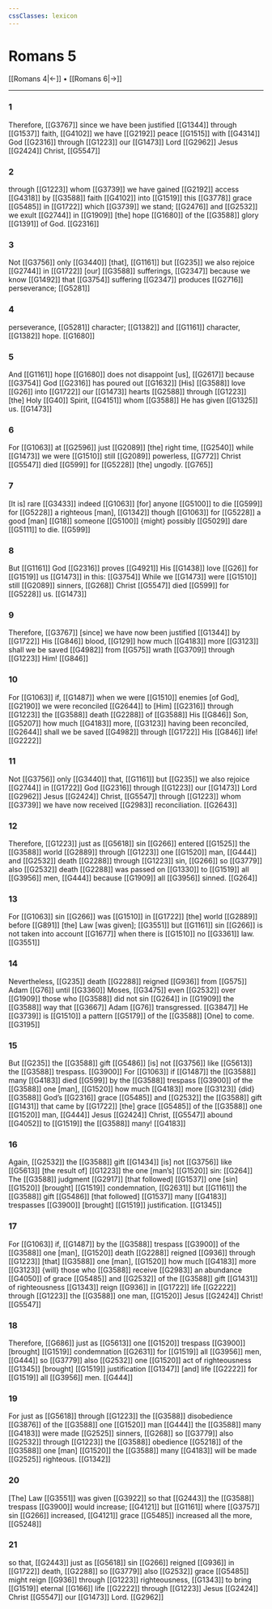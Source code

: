 ```yaml
---
cssClasses: lexicon
---
```


# Romans 5

[[Romans 4|←]] • [[Romans 6|→]]

---

### 1
Therefore, [[G3767]] since we have been justified [[G1344]] through [[G1537]] faith, [[G4102]] we have [[G2192]] peace [[G1515]] with [[G4314]] God [[G2316]] through [[G1223]] our [[G1473]] Lord [[G2962]] Jesus [[G2424]] Christ, [[G5547]]

### 2
through [[G1223]] whom [[G3739]] we have gained [[G2192]] access [[G4318]] by [[G3588]] faith [[G4102]] into [[G1519]] this [[G3778]] grace [[G5485]] in [[G1722]] which [[G3739]] we stand; [[G2476]] and [[G2532]] we exult [[G2744]] in [[G1909]] [the] hope [[G1680]] of the [[G3588]] glory [[G1391]] of God. [[G2316]]

### 3
Not [[G3756]] only [[G3440]] [that], [[G1161]] but [[G235]] we also rejoice [[G2744]] in [[G1722]] [our] [[G3588]] sufferings, [[G2347]] because we know [[G1492]] that [[G3754]] suffering [[G2347]] produces [[G2716]] perseverance; [[G5281]]

### 4
perseverance, [[G5281]] character; [[G1382]] and [[G1161]] character, [[G1382]] hope. [[G1680]]

### 5
And [[G1161]] hope [[G1680]] does not disappoint [us], [[G2617]] because [[G3754]] God [[G2316]] has poured out [[G1632]] [His] [[G3588]] love [[G26]] into [[G1722]] our [[G1473]] hearts [[G2588]] through [[G1223]] [the] Holy [[G40]] Spirit, [[G4151]] whom [[G3588]] He has given [[G1325]] us. [[G1473]]

### 6
For [[G1063]] at [[G2596]] just [[G2089]] [the] right time, [[G2540]] while [[G1473]] we were [[G1510]] still [[G2089]] powerless, [[G772]] Christ [[G5547]] died [[G599]] for [[G5228]] [the] ungodly. [[G765]]

### 7
[It is] rare [[G3433]] indeed [[G1063]] [for] anyone [[G5100]] to die [[G599]] for [[G5228]] a righteous [man], [[G1342]] though [[G1063]] for [[G5228]] a good [man] [[G18]] someone [[G5100]] {might} possibly [[G5029]] dare [[G5111]] to die. [[G599]]

### 8
But [[G1161]] God [[G2316]] proves [[G4921]] His [[G1438]] love [[G26]] for [[G1519]] us [[G1473]] in this: [[G3754]] While we [[G1473]] were [[G1510]] still [[G2089]] sinners, [[G268]] Christ [[G5547]] died [[G599]] for [[G5228]] us. [[G1473]]

### 9
Therefore, [[G3767]] [since] we have now been justified [[G1344]] by [[G1722]] His [[G846]] blood, [[G129]] how much [[G4183]] more [[G3123]] shall we be saved [[G4982]] from [[G575]] wrath [[G3709]] through [[G1223]] Him! [[G846]]

### 10
For [[G1063]] if, [[G1487]] when we were [[G1510]] enemies [of God], [[G2190]] we were reconciled [[G2644]] to [Him] [[G2316]] through [[G1223]] the [[G3588]] death [[G2288]] of [[G3588]] His [[G846]] Son, [[G5207]] how much [[G4183]] more, [[G3123]] having been reconciled, [[G2644]] shall we be saved [[G4982]] through [[G1722]] His [[G846]] life! [[G2222]]

### 11
Not [[G3756]] only [[G3440]] that, [[G1161]] but [[G235]] we also rejoice [[G2744]] in [[G1722]] God [[G2316]] through [[G1223]] our [[G1473]] Lord [[G2962]] Jesus [[G2424]] Christ, [[G5547]] through [[G1223]] whom [[G3739]] we have now received [[G2983]] reconciliation. [[G2643]]

### 12
Therefore, [[G1223]] just as [[G5618]] sin [[G266]] entered [[G1525]] the [[G3588]] world [[G2889]] through [[G1223]] one [[G1520]] man, [[G444]] and [[G2532]] death [[G2288]] through [[G1223]] sin, [[G266]] so [[G3779]] also [[G2532]] death [[G2288]] was passed on [[G1330]] to [[G1519]] all [[G3956]] men, [[G444]] because [[G1909]] all [[G3956]] sinned. [[G264]]

### 13
For [[G1063]] sin [[G266]] was [[G1510]] in [[G1722]] [the] world [[G2889]] before [[G891]] [the] Law [was given]; [[G3551]] but [[G1161]] sin [[G266]] is not taken into account [[G1677]] when there is [[G1510]] no [[G3361]] law. [[G3551]]

### 14
Nevertheless, [[G235]] death [[G2288]] reigned [[G936]] from [[G575]] Adam [[G76]] until [[G3360]] Moses, [[G3475]] even [[G2532]] over [[G1909]] those who [[G3588]] did not sin [[G264]] in [[G1909]] the [[G3588]] way that [[G3667]] Adam [[G76]] transgressed. [[G3847]] He [[G3739]] is [[G1510]] a pattern [[G5179]] of the [[G3588]] [One] to come. [[G3195]]

### 15
But [[G235]] the [[G3588]] gift [[G5486]] [is] not [[G3756]] like [[G5613]] the [[G3588]] trespass. [[G3900]] For [[G1063]] if [[G1487]] the [[G3588]] many [[G4183]] died [[G599]] by the [[G3588]] trespass [[G3900]] of the [[G3588]] one [man], [[G1520]] how much [[G4183]] more [[G3123]] {did} [[G3588]] God’s [[G2316]] grace [[G5485]] and [[G2532]] the [[G3588]] gift [[G1431]] that came by [[G1722]] [the] grace [[G5485]] of the [[G3588]] one [[G1520]] man, [[G444]] Jesus [[G2424]] Christ, [[G5547]] abound [[G4052]] to [[G1519]] the [[G3588]] many! [[G4183]]

### 16
Again, [[G2532]] the [[G3588]] gift [[G1434]] [is] not [[G3756]] like [[G5613]] [the result of] [[G1223]] the one [man’s] [[G1520]] sin: [[G264]] The [[G3588]] judgment [[G2917]] [that followed] [[G1537]] one [sin] [[G1520]] [brought] [[G1519]] condemnation, [[G2631]] but [[G1161]] the [[G3588]] gift [[G5486]] [that followed] [[G1537]] many [[G4183]] trespasses [[G3900]] [brought] [[G1519]] justification. [[G1345]]

### 17
For [[G1063]] if, [[G1487]] by the [[G3588]] trespass [[G3900]] of the [[G3588]] one [man], [[G1520]] death [[G2288]] reigned [[G936]] through [[G1223]] [that] [[G3588]] one [man], [[G1520]] how much [[G4183]] more [[G3123]] {will} those who [[G3588]] receive [[G2983]] an abundance [[G4050]] of grace [[G5485]] and [[G2532]] of the [[G3588]] gift [[G1431]] of righteousness [[G1343]] reign [[G936]] in [[G1722]] life [[G2222]] through [[G1223]] the [[G3588]] one man, [[G1520]] Jesus [[G2424]] Christ! [[G5547]]

### 18
Therefore, [[G686]] just as [[G5613]] one [[G1520]] trespass [[G3900]] [brought] [[G1519]] condemnation [[G2631]] for [[G1519]] all [[G3956]] men, [[G444]] so [[G3779]] also [[G2532]] one [[G1520]] act of righteousness [[G1345]] [brought] [[G1519]] justification [[G1347]] [and] life [[G2222]] for [[G1519]] all [[G3956]] men. [[G444]]

### 19
For just as [[G5618]] through [[G1223]] the [[G3588]] disobedience [[G3876]] of the [[G3588]] one [[G1520]] man [[G444]] the [[G3588]] many [[G4183]] were made [[G2525]] sinners, [[G268]] so [[G3779]] also [[G2532]] through [[G1223]] the [[G3588]] obedience [[G5218]] of the [[G3588]] one [man] [[G1520]] the [[G3588]] many [[G4183]] will be made [[G2525]] righteous. [[G1342]]

### 20
[The] Law [[G3551]] was given [[G3922]] so that [[G2443]] the [[G3588]] trespass [[G3900]] would increase; [[G4121]] but [[G1161]] where [[G3757]] sin [[G266]] increased, [[G4121]] grace [[G5485]] increased all the more, [[G5248]]

### 21
so that, [[G2443]] just as [[G5618]] sin [[G266]] reigned [[G936]] in [[G1722]] death, [[G2288]] so [[G3779]] also [[G2532]] grace [[G5485]] might reign [[G936]] through [[G1223]] righteousness, [[G1343]] to bring [[G1519]] eternal [[G166]] life [[G2222]] through [[G1223]] Jesus [[G2424]] Christ [[G5547]] our [[G1473]] Lord. [[G2962]]

